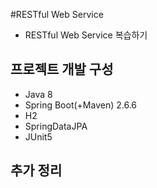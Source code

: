 #RESTful Web Service
- RESTful Web Service 복습하기 

## 프로젝트 개발 구성
- Java 8
- Spring Boot(+Maven) 2.6.6
- H2
- SpringDataJPA
- JUnit5

## 추가 정리
